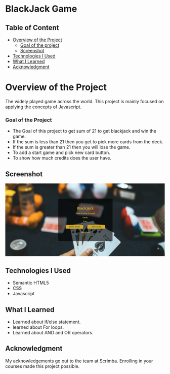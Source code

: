 # BlackJack Game

## Table of Content

 * [Overview of the Project](#overview-of-the-project)
      * [Goal of the project](#goal-of-the-project)
      * [Screenshot](#screenshot)
 * [Technologies I Used](#technologies-i-used)
 * [What I Learned](#what-i-learned) 
 * [Acknowledgment](#acknowledgment)

# Overview of the Project
The widely played game across the world. This project is mainly focused on applying the concepts of Javascript.

### Goal of the Project
* The Goal of this project to get sum of 21 to get blackjack and win the game.
* If the sum is less than 21 then you get to pick more cards from the deck.
* If the sum is greater than 21 then you will lose the game.
* To add a start game and pick new card button.
* To show how much credits does the user have.

## Screenshot

![](./images/blackjackgame.png)

## Technologies I Used
* Semantic HTML5
* CSS
* Javascript

## What I Learned
* Learned about if/else statement.
* learned about For loops.
* Learned about AND and OR operators. 

## Acknowledgment
   My acknowledgements go out to the team at Scrimba. Enrolling in your courses made this project possible.
